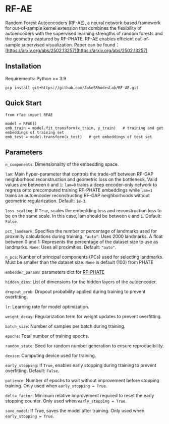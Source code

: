 # RF-AE

Random Forest Autoencoders (RF-AE), a neural network-based framework for out-of-sample kernel extension that combines the flexibility of autoencoders with the supervised learning strengths of random forests and the geometry captured by RF-PHATE. RF-AE enables efficient out-of-sample supervised visualization. Paper can be found：[https://arxiv.org/abs/2502.13257](https://arxiv.org/abs/2502.13257)

## Installation
Requirements: Python >= 3.9

```
pip install git+https://github.com/JakeSRhodesLab/RF-AE.git
```

## Quick Start
```
from rfae import RFAE

model = RFAE()
emb_train = model.fit_transform(x_train, y_train)   # training and get embeddings of training set
emb_test = model.transform(x_test)   # get embeddings of test set
```

## Parameters

```n_components```: Dimensionality of the embedding space.

```lam```: Main hyper-parameter that controls the trade-off between RF-GAP neighborhood reconstruction and geometric loss on the bottleneck. Valid values are between ```0``` and ```1```: ```lam=0``` trains a deep encoder-only network to regress onto precomputed training RF-PHATE embeddings while ```lam=1``` trains an autoencoder reconstructing RF-GAP neighborhoods without geometric regularization. Default: ```1e-3```.

```loss_scaling```: If ```True```, scales the embedding loss and reconstruction loss to be on the same scale. In this case, lam should be between ```0``` and ```1```. Default: ```False```.

```pct_landmark```: Specifies the number or percentage of landmarks used for proximity calculations during training. ```"auto"```: Uses 2000 landmarks. A float between 0 and 1: Represents the percentage of the dataset size to use as landmarks. ```None```: Uses all proximities. Default: ```"auto"```.

```n_pca```: Number of principal components (PCs) used for selecting landmarks. Must be smaller than the dataset size. ```None``` is default (100) from PHATE

```embedder_params```: parameters dict for [RF-PHATE](https://github.com/jakerhodes/RF-PHATE.git)

```hidden_dims```: List of dimensions for the hidden layers of the autoencoder.

```dropout_prob```: Dropout probability applied during training to prevent overfitting.
 
```lr```: Learning rate for model optimization.

```weight_decay```: Regularization term for weight updates to prevent overfitting.

```batch_size```: Number of samples per batch during training.

```epochs```: Total number of training epochs.

```random_state```: Seed for random number generation to ensure reproducibility.

```device```: Computing device used for training. 

```early_stopping```: If ```True```, enables early stopping during training to prevent overfitting. Default: ```False```.

```patience```: Number of epochs to wait without improvement before stopping training. Only used when ```early_stopping = True```.

```delta_factor```: Minimum relative improvement required to reset the early stopping counter. Only used when ```early_stopping = True```.

```save_model```: If True, saves the model after training. Only used when ```early_stopping = True```.






